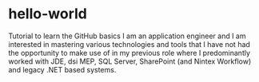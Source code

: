 # hello-world
Tutorial to learn the GitHub basics
I am an application engineer and I am interested in mastering various technologies and tools that I have not had the opportunity to make use of in my previous role where I predominantly worked with JDE, dsi MEP, SQL Server, SharePoint (and Nintex Workflow) and legacy .NET based systems.
